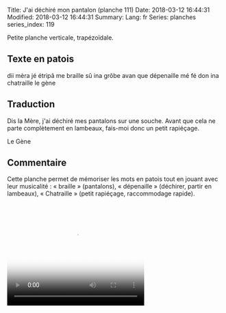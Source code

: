 Title: J'ai déchiré mon pantalon (planche 111)
Date: 2018-03-12 16:44:31
Modified: 2018-03-12 16:44:31
Summary: 
Lang: fr
Series: planches
series_index: 119

Petite planche verticale, trapézoïdale.

<figure class="image-block" style="float: right;">
  <img alt="" src="{static}/images/planche_111.png">
  <figcaption style="max-width: 313px"></figcaption>
</figure>

## Texte en patois

dii mèra jé étripâ me braille sû ina grôbe avan que dépenaille mé fé
don ina chatraille le gène

## Traduction

Dis la Mère, j'ai déchiré mes pantalons sur une souche. Avant que cela
ne parte complètement en lambeaux, fais-moi donc un petit rapiéçage.

Le Gène

## Commentaire

Cette planche permet de mémoriser les mots en patois tout en jouant
avec leur musicalité : « braille » (pantalons), « dépenaille »
(déchirer, partir en lambeaux), « Chatraille » (petit rapiéçage,
raccommodage rapide).

<video width="320" height="240" controls
  poster="{static}/images/thumbnails/video_111.jpg">
  <source src="https://d1njpgd0ygatdn.cloudfront.net/video_111.mp4" type="video/mp4">
</video>

